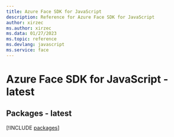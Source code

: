 ```yaml
---
title: Azure Face SDK for JavaScript
description: Reference for Azure Face SDK for JavaScript
author: xirzec
ms.author: xirzec
ms.data: 01/27/2023
ms.topic: reference
ms.devlang: javascript
ms.service: face
---
```

# Azure Face SDK for JavaScript - latest
## Packages - latest
[!INCLUDE [packages](face-index.md)]